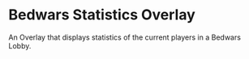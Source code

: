 # Bedwars Statistics Overlay

An Overlay that displays statistics of the current players in a Bedwars Lobby.
